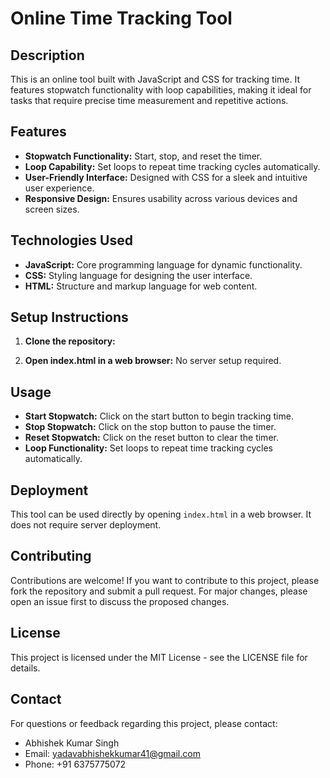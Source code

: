 # Online Time Tracking Tool

## Description
This is an online tool built with JavaScript and CSS for tracking time. It features stopwatch functionality with loop capabilities, making it ideal for tasks that require precise time measurement and repetitive actions.


## Features
- **Stopwatch Functionality:** Start, stop, and reset the timer.
- **Loop Capability:** Set loops to repeat time tracking cycles automatically.
- **User-Friendly Interface:** Designed with CSS for a sleek and intuitive user experience.
- **Responsive Design:** Ensures usability across various devices and screen sizes.

## Technologies Used
- **JavaScript:** Core programming language for dynamic functionality.
- **CSS:** Styling language for designing the user interface.
- **HTML:** Structure and markup language for web content.

## Setup Instructions
1. **Clone the repository:**

2. **Open index.html in a web browser:** No server setup required.

## Usage
- **Start Stopwatch:** Click on the start button to begin tracking time.
- **Stop Stopwatch:** Click on the stop button to pause the timer.
- **Reset Stopwatch:** Click on the reset button to clear the timer.
- **Loop Functionality:** Set loops to repeat time tracking cycles automatically.


## Deployment
This tool can be used directly by opening `index.html` in a web browser. It does not require server deployment.

## Contributing
Contributions are welcome! If you want to contribute to this project, please fork the repository and submit a pull request. For major changes, please open an issue first to discuss the proposed changes.

## License
This project is licensed under the MIT License - see the LICENSE file for details.

## Contact
For questions or feedback regarding this project, please contact:
- Abhishek Kumar Singh
- Email: yadavabhishekkumar41@gmail.com
- Phone: +91 6375775072
